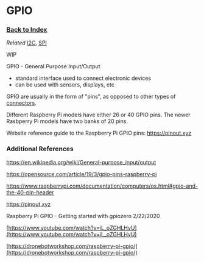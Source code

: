 
# GPIO

### [Back to Index](index.md)

*Related* [I2C](i2c.md), [SPI](spi.md)


WIP

GPIO - General Purpose Input/Output 

- standard interface used to connect electronic devices
- can be used with sensors, displays, etc

GPIO are usually in the form of "pins", as opposed to other types of [connectors](connectors.md).

Different Raspberry Pi models have either 26 or 40 GPIO pins. 
The newer Rasbperry Pi models have two banks of 20 pins.  

Website reference guide to the Raspberry Pi GPIO pins:
https://pinout.xyz



### Additional References

https://en.wikipedia.org/wiki/General-purpose_input/output

https://opensource.com/article/19/3/gpio-pins-raspberry-pi

https://www.raspberrypi.com/documentation/computers/os.html#gpio-and-the-40-pin-header

https://pinout.xyz


Raspberry Pi GPIO - Getting started with gpiozero  2/22/2020

[https://www.youtube.com/watch?v=iL_oZGHLHvU](https://www.youtube.com/watch?v=iL_oZGHLHvU)

[https://dronebotworkshop.com/raspberry-pi-gpio/](https://dronebotworkshop.com/raspberry-pi-gpio/)


